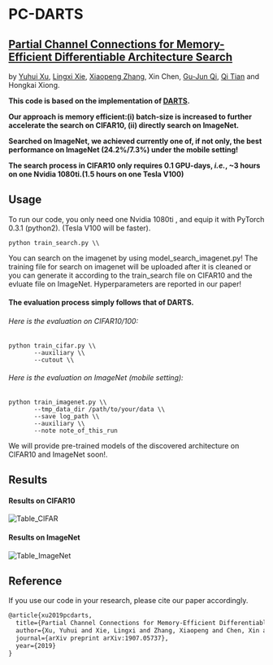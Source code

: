 # PC-DARTS
## [Partial Channel Connections for Memory-Efficient Differentiable Architecture Search](https://arxiv.org/pdf/1907.05737.pdf)
by [Yuhui Xu](http://yuhuixu1993.github.io), [Lingxi Xie](http://lingxixie.com/), [Xiaopeng Zhang](https://sites.google.com/site/zxphistory/), Xin Chen, [Gu-Jun Qi](http://www.eecs.ucf.edu/~gqi/), [Qi Tian](https://scholar.google.com/citations?user=61b6eYkAAAAJ&hl=zh-CN) and Hongkai Xiong.

**This code is based on the implementation of  [DARTS](https://github.com/quark0/darts).**

**Our approach is memory efficient:(i) batch-size is increased to further accelerate the search on CIFAR10, (ii) directly search on ImageNet.**

**Searched on ImageNet, we achieved currently one of, if not only, the best performance on ImageNet (24.2%/7.3%) under the mobile setting!**

**The search process in CIFAR10 only requires 0.1 GPU-days, *i.e.*, ~3 hours on one Nvidia 1080ti.(1.5 hours on one Tesla V100)**

## Usage

To run our code, you only need one Nvidia 1080ti , and equip it with PyTorch 0.3.1 (python2). (Tesla V100 will be faster).
```
python train_search.py \\
```
You can search on the imagenet by using model_search_imagenet.py! The training file for search on imagenet will be uploaded after it is cleaned or you can generate it according to the train_search file on CIFAR10 and the evluate file on ImageNet. Hyperparameters are reported in our paper!

#### The evaluation process simply follows that of DARTS.

###### Here is the evaluation on CIFAR10/100:

```
python train_cifar.py \\
       --auxiliary \\
       --cutout \\
```

###### Here is the evaluation on ImageNet (mobile setting):
```
python train_imagenet.py \\
       --tmp_data_dir /path/to/your/data \\
       --save log_path \\
       --auxiliary \\
       --note note_of_this_run
```
We will provide pre-trained models of the discovered architecture on CIFAR10 and ImageNet soon!.

## Results
#### Results on CIFAR10
![Table_CIFAR](https://github.com/yuhuixu1993/PC-DARTS/blob/master/cifar.png)
#### Results on ImageNet
![Table_ImageNet](https://github.com/yuhuixu1993/PC-DARTS/blob/master/imagenet.png)
## Reference

If you use our code in your research, please cite our paper accordingly.
```Latex
@article{xu2019pcdarts,
  title={Partial Channel Connections for Memory-Efficient Differentiable Architecture Search},
  author={Xu, Yuhui and Xie, Lingxi and Zhang, Xiaopeng and Chen, Xin and Qi, Guo-Jun and Tian, Qi and Xiong, Hongkai},
  journal={arXiv preprint arXiv:1907.05737},
  year={2019}
}
